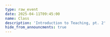 ```yaml
---
type: raw_event
date: 2025-04-11T09:45:00
name: Class
description: 'Introduction to Teaching, pt. 2'
hide_from_announcments: true
---
```


<!-- **Pre-class Work:** (instructions on canvas)
* Revisit this [list of worries and implicit expectations](https://docs.google.com/document/d/1K8hvvaL9XmoDkbzBFKALfp1l3WQVhooQ_pTSBQH5BbU/edit#){:target="_blank"}{:rel="noopener noreferrer"} we came up with as a class on our first day.
* Answer the reflection questions


**In Class:** 
* Guests: [Siddharth Swaroop](https://siddharthswaroop.github.io/){:target="_blank"}{:rel="noopener noreferrer"}, [Radhika Ghosal](https://www.kharghoshal.xyz/){:target="_blank"}{:rel="noopener noreferrer"}, [Eura Shin](https://eurashin.github.io/){:target="_blank"}{:rel="noopener noreferrer"}, and [Jakob Troidl](https://jakobtroidl.github.io/){:target="_blank"}{:rel="noopener noreferrer"}. 
* Special note: *no faculty present* -->
